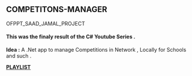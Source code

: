 ## COMPETITONS-MANAGER
OFPPT_SAAD_JAMAL_PROJECT

#### This was the finaly result of the C# Youtube Series .
**Idea :** A .Net app to manage Competitions in Network , Locally for Schools and such .

[**PLAYLIST**](https://www.youtube.com/playlist?list=PLTyKg1zw29gmmBKUsOEleiU9pJHWs0EzU)
